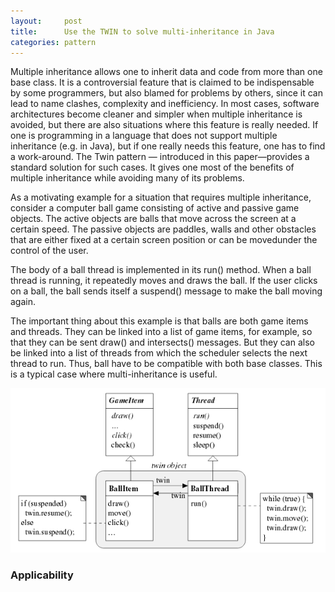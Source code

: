 ```yaml
---
layout:     post
title:      Use the TWIN to solve multi-inheritance in Java
categories: pattern
---
```


Multiple inheritance allows one to inherit data and code from more than one base class. It is a controversial feature that
is claimed to be indispensable by some programmers, but also blamed for problems by others, since it can lead to name clashes, complexity and inefficiency. In most cases, software architectures become cleaner and simpler when multiple inheritance is avoided, but there are also situations where this feature is really needed. If one is programming in a language that does not support multiple inheritance (e.g. in Java), but if one really needs this feature, one has to find a work-around. The Twin pattern — introduced in this paper—provides a standard solution for such cases. It gives one most of the benefits of multiple inheritance while avoiding many of its problems.


As a motivating example for a situation that requires multiple inheritance, consider a computer ball game consisting of active and passive game objects. The active objects are balls that move across the screen at a certain speed. The passive objects are paddles, walls and other obstacles that are either fixed at a certain screen position or can be movedunder the control of the user.


The body of a ball thread is implemented in its run() method. When a ball thread is running, it repeatedly moves and draws the ball. If the user clicks on a ball, the ball sends itself a suspend() message to make the ball moving again.


The important thing about this example is that balls are both game items and threads. They can be linked into a list of game items, for example, so that they can be sent draw() and intersects() messages. But they can also be linked into a list of threads from which the scheduler selects the next thread to run. Thus, ball have to be compatible with both base classes. This is a typical case where multi-inheritance is useful.

![game item img](/images/twin/1.png)

### Applicability
